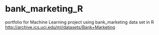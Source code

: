 # bank_marketing_R
portfolio for Machine Learning project using bank_marketing data set in R http://archive.ics.uci.edu/ml/datasets/Bank+Marketing

